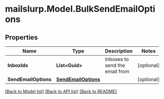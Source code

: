 
# mailslurp.Model.BulkSendEmailOptions

## Properties

Name | Type | Description | Notes
------------ | ------------- | ------------- | -------------
**InboxIds** | **List&lt;Guid&gt;** | Inboxes to send the email from | [optional] 
**SendEmailOptions** | [**SendEmailOptions**](SendEmailOptions.md) |  | [optional] 

[[Back to Model list]](../README.md#documentation-for-models)
[[Back to API list]](../README.md#documentation-for-api-endpoints)
[[Back to README]](../README.md)

